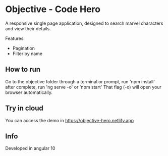 # Objective - Code Hero

A responsive single page application, designed to search marvel characters and view their details. 

Features:
  * Pagination
  * Filter by name

## How to run

Go to the objective folder through a terminal or prompt, run 'npm install' after complete, run 'ng serve -o' or 'npm start' That flag (-o) will open your browser automatically.
 
## Try in cloud

You can access the demo in https://objective-hero.netlify.app

## Info

Developed in angular 10

